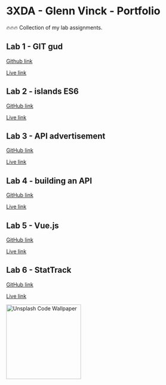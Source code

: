 # 3XDA - Glenn Vinck - Portfolio

🔥🔥🔥 Collection of my lab assignments.

## Lab 1 - GIT gud

[Github link](https://github.com/GlennVinck/dev5-lab1.git)

[Live link](https://h3rpwn.codesandbox.io/)

## Lab 2 - islands ES6

[GitHub link](https://github.com/GlennVinck/dev5-lab2-islands.git)

[Live link](https://29fvc6-5173.csb.app/)

## Lab 3 - API advertisement

[GitHub link](https://github.com/GlennVinck/dev5-lab3-dynamicAd.git)

[Live link](https://sdqwsn-5173.csb.app/)

## Lab 4 - building an API

[GitHub link](https://github.com/GlennVinck/dev5-lab4-messages-api.git)

[Live link](https://messages-api-odwi.onrender.com)

## Lab 5 - Vue.js

[GitHub link]()

[Live link]()

## Lab 6 - StatTrack

[GitHub link]()

[Live link]()

<img width="200" alt="Unsplash Code Wallpaper" src="https://images.unsplash.com/photo-1594904351111-a072f80b1a71?q=80&w=2670&auto=format&fit=crop&ixlib=rb-4.0.3&ixid=M3wxMjA3fDB8MHxwaG90by1wYWdlfHx8fGVufDB8fHx8fA%3D%3D">
